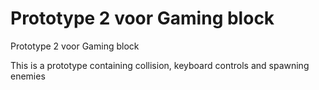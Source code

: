 # Prototype 2 voor Gaming block

Prototype 2 voor Gaming block

This is a prototype containing collision, keyboard controls and spawning enemies
